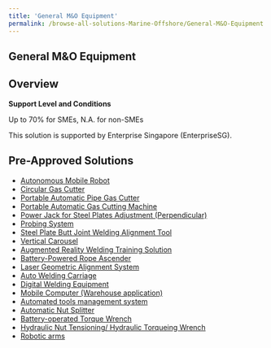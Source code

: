 ```yaml
---
title: 'General M&O Equipment'
permalink: /browse-all-solutions-Marine-Offshore/General-M&O-Equipment
---
```


## General M&O Equipment
## Overview

**Support Level and Conditions**

Up to 70% for SMEs, N.A. for non-SMEs

This solution is supported by Enterprise Singapore (EnterpriseSG).

## Pre-Approved Solutions

- <a href='/productivity-solutions-grant/solutionrepo/solution26' target='_blank'>Autonomous Mobile Robot</a><br>
- <a href='/productivity-solutions-grant/solutionrepo/solution38' target='_blank'>Circular Gas Cutter</a><br>
- <a href='/productivity-solutions-grant/solutionrepo/solution71' target='_blank'>Portable Automatic Pipe Gas Cutter</a><br>
- <a href='/productivity-solutions-grant/solutionrepo/solution89' target='_blank'>Portable Automatic Gas Cutting Machine</a><br>
- <a href='/productivity-solutions-grant/solutionrepo/solution90' target='_blank'>Power Jack for Steel Plates Adjustment (Perpendicular)</a><br>
- <a href='/productivity-solutions-grant/solutionrepo/solution92' target='_blank'>Probing System</a><br>
- <a href='/productivity-solutions-grant/solutionrepo/solution128' target='_blank'>Steel Plate Butt Joint Welding Alignment Tool</a><br>
- <a href='/productivity-solutions-grant/solutionrepo/solution159' target='_blank'>Vertical Carousel</a><br>
- <a href='/productivity-solutions-grant/solutionrepo/solution264' target='_blank'>Augmented Reality Welding Training Solution</a><br>
- <a href='/productivity-solutions-grant/solutionrepo/solution1144' target='_blank'>Battery-Powered Rope Ascender</a><br>
- <a href='/productivity-solutions-grant/solutionrepo/solution1145' target='_blank'>Laser Geometric Alignment System</a><br>
- <a href='/productivity-solutions-grant/solutionrepo/solution1146' target='_blank'>Auto Welding Carriage</a><br>
- <a href='/productivity-solutions-grant/solutionrepo/solution1287' target='_blank'>Digital Welding Equipment </a><br>
- <a href='/productivity-solutions-grant/solutionrepo/solution2039' target='_blank'>Mobile Computer (Warehouse application)</a><br>
- <a href='/productivity-solutions-grant/solutionrepo/solution2040' target='_blank'>Automated tools management system</a><br>
- <a href='/productivity-solutions-grant/solutionrepo/solution2041' target='_blank'>Automatic Nut Splitter</a><br>
- <a href='/productivity-solutions-grant/solutionrepo/solution2078' target='_blank'>Battery-operated Torque Wrench</a><br>
- <a href='/productivity-solutions-grant/solutionrepo/solution2864' target='_blank'>Hydraulic Nut Tensioning/ Hydraulic Torqueing Wrench</a><br>
- <a href='/productivity-solutions-grant/solutionrepo/solution2865' target='_blank'>Robotic arms</a><br>
